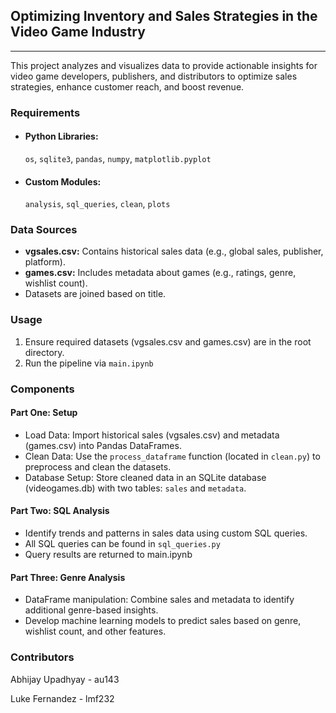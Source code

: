 ## Optimizing Inventory and Sales Strategies in the Video Game Industry
---
This project analyzes and visualizes data to provide actionable insights for video game developers, publishers, and distributors to optimize sales strategies, enhance customer reach, and boost revenue.

### Requirements
- #### Python Libraries:
    ```os```, ```sqlite3```, ```pandas```, ```numpy```, ```matplotlib.pyplot```
- #### Custom Modules:
    ```analysis```, ```sql_queries```, ```clean```, ```plots```

### Data Sources
- **vgsales.csv:** Contains historical sales data (e.g., global sales, publisher, platform).
- **games.csv:** Includes metadata about games (e.g., ratings, genre, wishlist count).
- Datasets are joined based on title.

### Usage
1. Ensure required datasets (vgsales.csv and games.csv) are in the root directory.
2. Run the pipeline via ```main.ipynb```

### Components
#### Part One: Setup
- Load Data: Import historical sales (vgsales.csv) and metadata (games.csv) into Pandas DataFrames.
- Clean Data: Use the ```process_dataframe``` function (located in ```clean.py```) to preprocess and clean the datasets.
- Database Setup: Store cleaned data in an SQLite database (videogames.db) with two tables: ```sales``` and ```metadata```.

#### Part Two: SQL Analysis
- Identify trends and patterns in sales data using custom SQL queries.
- All SQL queries can be found in ```sql_queries.py```
- Query results are returned to main.ipynb

#### Part Three: Genre Analysis
- DataFrame manipulation: Combine sales and metadata to identify additional genre-based insights.
- Develop machine learning models to predict sales based on genre, wishlist count, and other features.

### Contributors
Abhijay Upadhyay - au143

Luke Fernandez - lmf232
